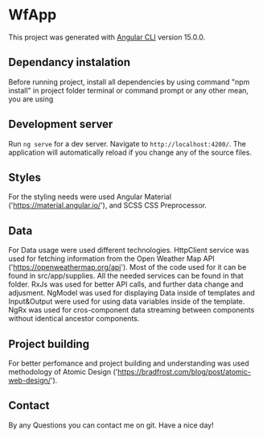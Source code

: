 # WfApp

This project was generated with [Angular CLI](https://github.com/angular/angular-cli) version 15.0.0.

## Dependancy instalation
Before running project, install all dependencies by using command "npm install" in project folder terminal or command prompt or any other mean, you are using 

## Development server

Run `ng serve` for a dev server. Navigate to `http://localhost:4200/`. The application will automatically reload if you change any of the source files.

## Styles

For the styling needs were used Angular Material ('https://material.angular.io/'), and SCSS CSS Preprocessor.

## Data

For Data usage were used different technologies.  HttpClient service was used for fetching information from the Open Weather Map API ('https://openweathermap.org/api').
Most of the code used for it can be found in src/app/supplies. All the needed services can be found in that folder. 
RxJs was used for better API calls, and further data change and adjusment.
NgModel was used for displaying Data inside of templates and Input&Output were used for using data variables inside of the template.
NgRx was used for cros-component data streaming between components without identical ancestor components.

## Project building

For better perfomance and project building and understanding was used methodology of Atomic Design ('https://bradfrost.com/blog/post/atomic-web-design/').

## Contact

By any Questions you can contact me on git. Have a nice day!



